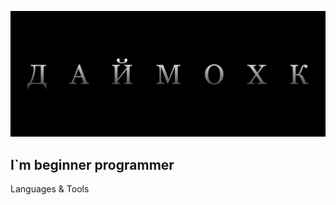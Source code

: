 ![Header](https://github.com/zandakho/zandakho/blob/main/assets/Logo.jpg)

## I`m beginner programmer

Languages & Tools